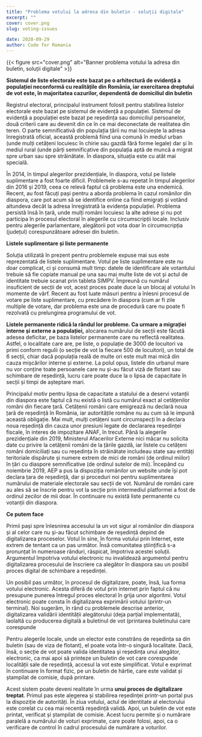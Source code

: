 ```yaml
---
title: "Problema votului la adresa din buletin - soluții digitale"
excerpt: ""
cover: cover.png
slug: voting-issues

date: 2020-09-29
author: Code for Romania
---
```


{{< figure src="cover.png" alt="Banner problema votului la adresa din buletin, soluții digitale" >}}

**Sistemul de liste electorale este bazat pe o arhitectură de evidență a populației neconformă cu realitățile din România, iar exercitarea dreptului de vot este, în majoritatea cazurilor, dependentă de domiciliul din buletin**

Registrul electoral, principalul instrument folosit pentru stabilirea listelor electorale este bazat pe sistemul de evidență a populației. Sistemul de evidență a populației este bazat pe reședința sau domiciliul persoanelor, două criterii care au devenit din ce în ce mai deconectate de realitatea din teren. O parte semnificativă din populația țării nu mai locuiește la adresa înregistrată oficial, această problemă fiind una comună în mediul urban (unde mulți cetățeni locuiesc în chirie sau gazdă fără forme legale) dar și în mediul rural (unde părți semnificative din populația aptă de muncă a migrat spre urban sau spre străinătate. În diaspora, situația este cu atât mai specială. 

În 2014, în timpul alegerilor prezidențiale, în diaspora, votul pe listele suplimentare a fost foarte dificil. Problemele s-au repetat în timpul alegerilor din 2016 și 2019, ceea ce relevă faptul că problema este una endemică. Recent, au fost făcuți pași pentru a aborda problema în cazul românilor din diaspora, care pot acum să se identifice online ca fiind emigrați și votând altundeva decât la adresa înregistrată la evidența populației. Problema persistă însă în țară, unde mulți români locuiesc la alte adrese și nu pot participa în procesul electoral în alegerile cu circumscripții locale. Inclusiv pentru alegerile parlamentare, alegătorii pot vota doar în circumscripția (județul) corespunzătoare adresei din buletin. 

**Listele suplimentare și liste permanente**

Soluția utilizată în prezent pentru problemele expuse mai sus este reprezentată de listele suplimentare. Votul pe liste suplimentare este nu doar complicat, ci și consumă mult timp: datele de identificare ale votantului trebuie să fie copiate manual pe una sau mai multe liste de vot și actul de identitate trebuie scanat prin tableta SIMPV. Împreună cu numărul insuficient de secții de vot, acest proces poate duce la un blocaj al votului în momente de vârf. Recent au fost luate măsuri pentru a înlesni procesul de votare pe liste suplimentare, cu precădere în diaspora (cum ar fi zile multiple de votare, dar problema este una de procedură care nu poate fi rezolvată cu prelungirea programului de vot.
 
**Listele permanente ridică la rândul lor probleme. Ca urmare a migrației interne și externe a populației,** alocarea numărului de secții este făcută adesea deficitar, pe baza listelor permanente care nu reflectă realitatea. Astfel, o localitate care are, pe liste, o populație de 3000 de locuitori va primi conform regulii (o secție de vot la fiecare 500 de locuitori), un total de 6 secții, chiar dacă populația reală de multe ori este mult mai mică din cauza mișcărilor interne și externe. La polul opus, listele din urbanul mare nu vor conține toate persoanele care nu și-au făcut viză de flotant sau schimbare de reședință, lucru care poate duce la o lipsa de capacitate în secții și timpi de așteptare mari. 

Principalul motiv pentru lipsa de capacitate a statului de a deservi votanții din diaspora este faptul că nu există o listă cu numărul exact al cetățenilor români din fiecare țară. Cetățenii români care emigrează nu declară noua țară de reședință în România, iar autoritățile române nu au cum să le impună această obligație. Mai mult, mulți cetățeni sunt circumspecți în a declara noua reședință din cauza unor presiuni legate de declararea reședinței fiscale, în interes de impozitare ANAF, în trecut. Până la alegerile prezidențiale din 2019, Ministerul Afacerilor Externe nici măcar nu solicita date cu privire la cetățenii români de la țările gazdă, iar listele cu cetățeni români domiciliați sau cu reședința în străinătate includeau state sau entități teritoriale dispărute și numere extrem de mici de români (de ordinul miilor)  în țări cu diaspore semnificative (de ordinul sutelor de mii). Începând cu noiembrie 2019, AEP a pus la dispoziția românilor un website unde își pot declara țara de reședință, dar și proceduri noi pentru suplimentarea numărului de materiale electorale sau secții de vot. Numărul de români care au ales să se înscrie pentru vot la secție prin intermediul platformei a fost de ordinul zecilor de mii doar. În continuare nu există liste  permanente cu votanții din diaspora.

**Ce putem face**

Primii pași spre înlesnirea accesului la un vot sigur al românilor din diaspora și al celor care nu și-au făcut schimbare de reședință depind de digitalizarea proceselor. Votul în sine, în forma votului prin Internet, este extrem de tentant ca un pas următor. Însă comunitatea științifică s-a pronunțat în numeroase rânduri, răspicat, împotriva acestei soluții. Argumentul împotriva votului electronic nu invalidează argumentul pentru digitalizarea procesului de înscriere ca alegător în diaspora sau un posibil proces digital de schimbare a reședinței.

Un posibil pas următor, în procesul de digitalizare, poate, însă, lua forma votului electronic. Acesta diferă de votul prin internet prin faptul că nu presupune punerea întregul proces electoral în grija unor algoritmi. Votul electronic poate consta în digitalizarea exprimării votului (printr-un terminal). Noi sugerăm, în rând cu problemele descrise anterior, digitalizarea validării identității alegătorului (deja parțial implementată), laolaltă cu producerea digitală a buletinul de vot (printarea buletinului care corespunde 

Pentru alegerile locale, unde un elector este constrâns de reședința sa din buletin (sau de viza de flotant), el poate vota într-o singură localitate. Dacă, însă, o secție de vot poate valida identitatea și reședința unui alegător, electronic, ca mai apoi să printeze un buletin de vot care corespunde localității sale de reședință, accesul la vot este simplificat. Votul e exprimat în continuare în format fizic, pe un buletin de hârtie, care este validat și ștampilat de comisie, după printare. 

Acest sistem poate deveni realitate în urma **unui proces de digitalizare treptat**. Primul pas este alegerea și stabilirea reședinței printr-un portal pus la dispoziție de autorități. În ziua votului, actul de identitate al electorului este corelat cu cea mai recentă reședință validă. Apoi, un buletin de vot este printat, verificat și ștampilat de comisie. Acest lucru permite și o numărare paralelă a numărului de voturi exprimate, care poate folosi, apoi, ca o verificare de control în cadrul procesului de numărare a voturilor. 
